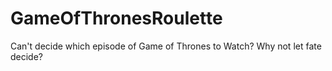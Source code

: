 # GameOfThronesRoulette
Can't decide which episode of Game of Thrones to Watch?  Why not let fate decide?
